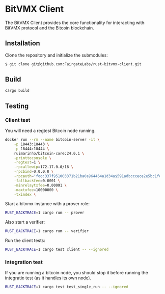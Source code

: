 # BitVMX Client
The BitVMX Client provides the core functionality for interacting with BitVMX protocol and the Bitcoin blockchain.

## Installation
Clone the repository and initialize the submodules:
```bash
$ git clone git@github.com:FairgateLabs/rust-bitvmx-client.git
```

## Build

```bash
cargo build
```


## Testing

### Client test

You will need a regtest Bitcoin node running.

```bash
docker run --rm --name bitcoin-server -it \
    -p 18443:18443 \
    -p 18444:18444 \
    ruimarinho/bitcoin-core:24.0.1 \
    -printtoconsole \
    -regtest=1 \
    -rpcallowip=172.17.0.0/16 \
    -rpcbind=0.0.0.0 \
    -rpcauth='foo:337f951003371b21ba0a964464a1d34a$591adbcccece2e5bc1fdd8426c3aa9441a8a6c5cf0fa9a3ed6f7f53029e76130' \
    -fallbackfee=0.0001 \
    -minrelaytxfee=0.00001 \
    -maxtxfee=10000000 \
    -txindex \
```

Start a bitvmx instance with a prover role:
```bash
RUST_BACKTRACE=1 cargo run -- prover
```

Also start a verifier:
```bash
RUST_BACKTRACE=1 cargo run -- verifier
```

Run the client tests:
```bash
RUST_BACKTRACE=1 cargo test client -- --ignored
```

### Integration test

If you are running a bitcoin node, you should stop it before running the integratio test (as it handles its own node).
```bash
RUST_BACKTRACE=1 cargo test test_single_run -- --ignored
```